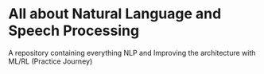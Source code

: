 # All about Natural Language and Speech Processing                
A repository containing everything NLP and Improving the architecture with ML/RL (Practice Journey)      
   
                                      
